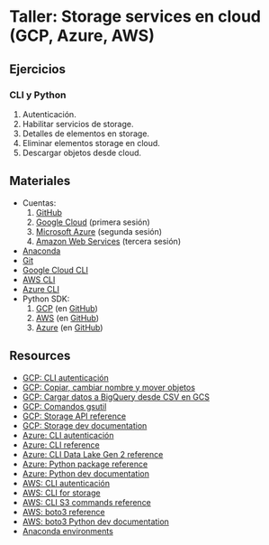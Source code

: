 # Taller: Storage services en cloud (GCP, Azure, AWS)

## Ejercicios
### CLI y Python
1) Autenticación.
2) Habilitar servicios de storage.
3) Detalles de elementos en storage.
4) Eliminar elementos storage en cloud.
5) Descargar objetos desde cloud.

## Materiales
* Cuentas:
    1) [GitHub](https://github.com/)
    2) [Google Cloud](https://cloud.google.com/) (primera sesión)
    3) [Microsoft Azure](https://azure.microsoft.com/en-us/) (segunda sesión)
    4) [Amazon Web Services](https://aws.amazon.com/) (tercera sesión)
* [Anaconda](https://www.anaconda.com/products/individual)
* [Git](https://git-scm.com/downloads)
* [Google Cloud CLI](https://cloud.google.com/sdk/docs/install)
* [AWS CLI](https://docs.aws.amazon.com/cli/latest/userguide/install-cliv2.html)
* [Azure CLI](https://docs.microsoft.com/en-us/cli/azure/install-azure-cli)
* Python SDK:
    1) [GCP](https://cloud.google.com/python/docs/reference) (en [GitHub](https://github.com/googleapis/google-cloud-python))
    2) [AWS](https://aws.amazon.com/sdk-for-python/) (en [GitHub](https://github.com/boto/boto3))
    3) [Azure](https://docs.microsoft.com/en-us/azure/developer/python/azure-sdk-library-package-index) (en [GitHub](https://github.com/Azure/azure-sdk-for-python))

## Resources
* [GCP: CLI autenticación](https://cloud.google.com/sdk/docs/initializing)
* [GCP: Copiar, cambiar nombre y mover objetos](https://cloud.google.com/storage/docs/copying-renaming-moving-objects)
* [GCP: Cargar datos a BigQuery desde CSV en GCS](https://cloud.google.com/bigquery/docs/loading-data-cloud-storage-csv)
* [GCP: Comandos gsutil](https://cloud.google.com/storage/docs/gsutil/addlhelp/TopLevelCommandLineOptions)
* [GCP: Storage API reference](https://cloud.google.com/storage/docs/reference/libraries)
* [GCP: Storage dev documentation](https://googleapis.dev/python/storage/latest/client.html)
* [Azure: CLI autenticación](https://docs.microsoft.com/en-us/cli/azure/install-azure-cli-windows)
* [Azure: CLI reference](https://docs.microsoft.com/en-us/cli/azure/reference-index)
* [Azure: CLI Data Lake Gen 2 reference](https://docs.microsoft.com/en-us/cli/azure/storage/fs)
* [Azure: Python package reference](https://docs.microsoft.com/es-es/python/api/azure-storage-file-datalake/azure.storage.filedatalake?view=azure-python)
* [Azure: Python dev documentation](https://azuresdkdocs.blob.core.windows.net/$web/python/azure-storage-file-datalake/12.5.0/azure.storage.filedatalake.html)
* [AWS: CLI autenticación](https://docs.aws.amazon.com/cli/latest/userguide/cli-configure-quickstart.html)
* [AWS: CLI for storage](https://docs.aws.amazon.com/es_es/cli/latest/userguide/cli-services-s3-commands.html)
* [AWS: CLI S3 commands reference](https://awscli.amazonaws.com/v2/documentation/api/latest/reference/s3/index.html)
* [AWS: boto3 reference](https://docs.aws.amazon.com/pythonsdk/)
* [AWS: boto3 Python dev documentation](https://boto3.amazonaws.com/v1/documentation/api/latest/index.html)
* [Anaconda environments](https://conda.io/projects/conda/en/latest/user-guide/tasks/manage-environments.html)